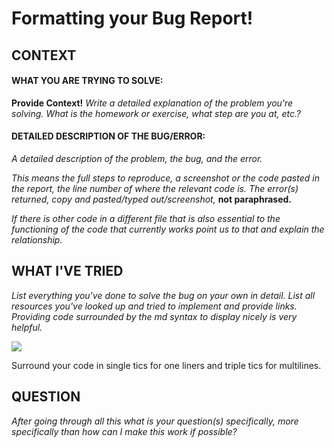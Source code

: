 # Formatting your Bug Report!

## CONTEXT

#### WHAT YOU ARE TRYING TO SOLVE:
**Provide Context!**
*Write a detailed explanation of the problem you're solving. What is the homework or exercise, what step are you at, etc.?*

#### DETAILED DESCRIPTION OF THE BUG/ERROR:

*A detailed description of the problem, the bug, and the error.*

*This means the full steps to reproduce, a screenshot or the code pasted in the report, the line number of where the relevant code is.
The error(s) returned, copy and pasted/typed out/screenshot,* **not paraphrased.**

*If there is other code in a different file that is also essential to the functioning of the code that currently works point us to that and explain the relationship.*

## WHAT I'VE TRIED

*List everything you've done to solve the bug on your own in detail. List all resources you've looked up and tried to implement and provide links. Providing code surrounded by the md syntax to display nicely is very helpful.*

![](.md_resources/formatting.png)

Surround your code in single tics for one liners and triple tics for multilines.

## QUESTION

*After going through all this what is your question(s) specifically, more specifically than how can I make this work if possible?*
